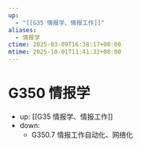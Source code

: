 ```yaml
---
up:
  - "[[G35 情报学、情报工作]]"
aliases:
  - 情报学
ctime: 2025-03-09T16:38:17+08:00
mtime: 2025-10-01T11:41:32+08:00
---
```


# G350 情报学

- up: [[G35 情报学、情报工作]]
- down:	
	- G350.7 情报工作自动化、网络化
	
